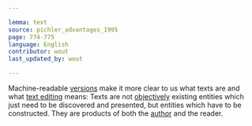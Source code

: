 ```yaml
---

lemma: text
source: pichler_advantages_1995
page: 774-775
language: English
contributor: wout
last_updated_by: wout

---
```


Machine-readable [versions](version.html) make it more clear to us what texts are and what [text editing](editingScholarly.html) means: Texts are not [objectively](objectivity.html) existing entities which just need to be discovered and presented, but entities which have to be constructed. They are products of both the [author](author.html) and the reader.
